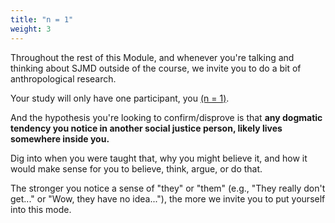 ```yaml
---
title: "n = 1"
weight: 3
---
```


Throughout the rest of this Module, and whenever you're talking and thinking about SJMD outside of the course, we invite you to do a bit of anthropological research.

Your study will only have one participant, you [(n = 1)](https://www.quora.com/What-does-n-mean-in-statistics).

And the hypothesis you're looking to confirm/disprove is that **any dogmatic tendency you notice in another social justice person, likely lives somewhere inside you.**

Dig into when you were taught that, why you might believe it, and how it would make sense for you to believe, think, argue, or do that.

The stronger you notice a sense of "they" or "them" (e.g., "They really don't get..." or "Wow, they have no idea..."), the more we invite you to put yourself into this mode.
